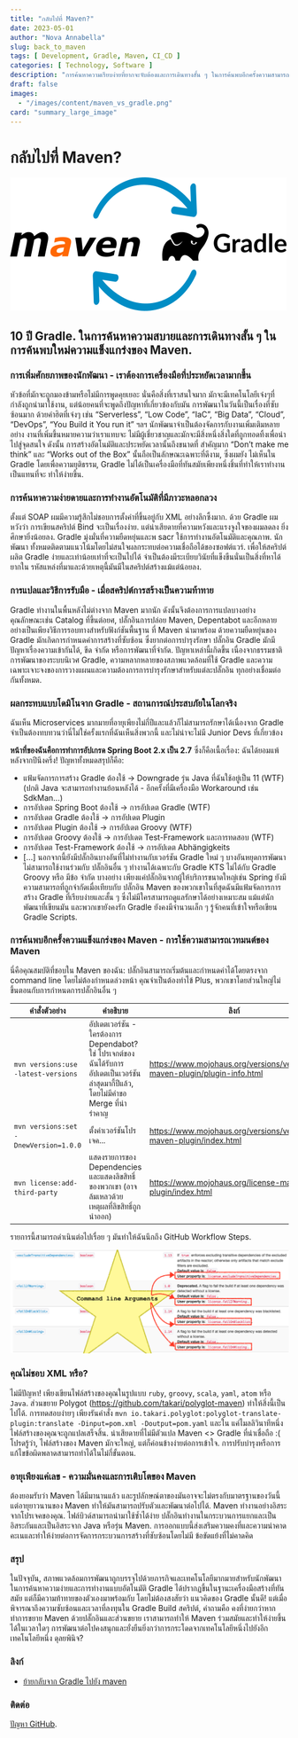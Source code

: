 ```yaml
---
title: "กลับไปที่ Maven?"
date: 2023-05-01
author: "Nova Annabella"
slug: back_to_maven
tags: [ Development, Gradle, Maven, CI_CD ]
categories: [ Technology, Software ]
description: "การค้นหาความเรียบง่ายที่ยากจะจับต้องและการเดินทางสั้น ๆ ในการค้นพบอีกครั้งความสามารถของ Maven."
draft: false
images:
  - "/images/content/maven_vs_gradle.png"
card: "summary_large_image"
---
```



# กลับไปที่ Maven?

[![maven_vs_gradle](/images/content/maven_vs_gradle.png)](https://phauer.com/2018/moving-back-from-gradle-to-maven/)

## 10 ปี Gradle. ในการค้นหาความสบายและการเดินทางสั้น ๆ ในการค้นพบใหม่ความแข็งแกร่งของ Maven.



### การเพิ่มศักยภาพของนักพัฒนา - เราต้องการเครื่องมือที่ประหยัดเวลามากขึ้น

หัวข้อที่มักจะถูกมองข้ามหรือไม่มีการพูดคุยเยอะ นั่นคือสิ่งที่เราสนใจมาก มักจะมีเทคโนโลยีเจ๋งๆที่กำลังถูกนำมาใช้งาน,
แต่น้อยคนที่จะพูดถึงปัญหาที่เกี่ยวข้องกับมัน การพัฒนาในวันนี้เป็นเรื่องที่ซับซ้อนมาก ด้วยคำฮิตที่เจ๋งๆ เช่น
“Serverless”, “Low Code”, “IaC”, “Big Data”, “Cloud”, “DevOps”, “You Build it You run it” ฯลฯ
นักพัฒนาจำเป็นต้องจัดการกับงานเพิ่มเติมหลายอย่าง งานที่เพิ่มขึ้นหมายความว่าเราแทบจะ
ไม่มีผู้เชี่ยวชาญและมักจะมีสิ่งหนึ่งสิ่งใดที่ถูกทอดทิ้งเพื่อนำไปสู่จุดสนใจ ดังนั้น
การสร้างอัตโนมัติและประหยัดเวลานั้นถึงขนาดที่ สำคัญมาก “Don’t make me think” และ “Works out of the Box”
นั้นถือเป็นลักษณะเฉพาะที่ดีงาม, ซึ่งผมยัง ไม่เห็นใน Gradle โดยเพื่อความยุติธรรม, Gradle
ไม่ได้เป็นเครื่องมือที่ทันสมัยเพียงหนึ่งชิ้นที่ทำให้เราทำงานเป็นแทนที่จะ ทำให้ง่ายขึ้น.

### การค้นหาความง่ายดายและการทำงานอัตโนมัติที่มีภาวะหลอกลวง

ตั้งแต่ SOAP ผมมีความรู้สึกไม่ชอบการตั้งค่าที่ขึ้นอยู่กับ XML อย่างลึกซึ้งมาก. ด้วย Gradle ผมหวังว่า การเขียนสคริปต์
Bind จะเป็นเรื่องง่าย. แต่น่าเสียดายที่ความหวังและแรงจูงใจของผมลดลง ยิ่งศึกษายิ่งน้อยลง. Gradle
มุ่งมั่นที่ความยืดหยุ่นและพ sacr ใช้การทำงานอัตโนมัติและคุณภาพ. นักพัฒนา
ทั้งหมดติดตามแนวโน้มโดยไม่สนใจผลกระทบต่อความเชื่อถือได้ของซอฟต์แวร์. เพื่อให้สคริปต์ผลิต Gradle
ง่ายและเท่าน้อยเท่าที่จะเป็นไปได้ จำเป็นต้องมีระเบียบวินัยที่แข็งขืนนั่นเป็นสิ่งที่หาได้ยากใน
รหัสแหล่งที่มาและด้วยเหตุนี้มันมีในสคริปต์สร้างแม้แต่น้อยลง.

### การแปลและวิธีการรับมือ - เมื่อสคริปต์การสร้างเป็นความท้าทาย

Gradle ทำงานในพื้นหลังไม่ต่างจาก Maven มากนัก ดังนั้นจึงต้องการการแปลบางอย่าง คุณลักษณะเช่น Catalog ที่ขึ้นต่อยศ,
ปลั๊กอินการปล่อย Maven, Depentabot และอีกหลายอย่างเป็นเพียงวิธีการรอบทางสำหรับฟังก์ชันพื้นฐาน ที่ Maven นำมาพร้อม
ด้วยความยืดหยุ่นของ Gradle มักเกิดการกำหนดค่าการสร้างที่ซับซ้อน ซึ่งยากต่อการบำรุงรักษา ปลั๊กอิน Gradle
มักมีปัญหาเรื่องความเข้ากันได้, ขีด จำกัด หรือการพัฒนาที่จำกัด. ปัญหาเหล่านี้เกิดขึ้น
เนื่องจากธรรมชาติการพัฒนาของระบบนิเวศ Gradle, ความหลากหลายของสภาพแวดล้อมที่ใช้ Gradle
และความเฉพาะเจาะจงของการวางแผนและความต้องการการบำรุงรักษาสำหรับแต่ละปลั๊กอิน ทุกอย่างเชื่อมต่อกันทั้งหมด.

### ผลกระทบแบบโดมิโนจาก Gradle - สถานการณ์ประสบภัยในโลกจริง

ฉันเห็น Microservices มากมายที่อายุเพียงไม่กี่ปีและแล้วก็ไม่สามารถรักษาได้เนื่องจาก Gradle
จำเป็นต้องทบทวนว่านี่ไม่ใช่ครั้งแรกที่ฉันเห็นสิ่งพวกนี้ และไม่น่าจะไม่มี Junior Devs ที่เกี่ยวข้อง

**หน้าที่ของฉันคือการทำการอัปเกรด Spring Boot 2.x เป็น 2.7** ซึ่งก็คือเนื้อเรื่อง: ฉันได้ยอมแพ้หลังจากปีนึงครึ่ง!
ปัญหาทั้งหมดสรุปก็คือ:

* แฟ้มจัดการการสร้าง Gradle ต้องใช้ -> Downgrade รุ่น Java ที่ฉันใช้อยู่เป็น 11 (WTF) (ปกติ Java
  จะสามารถทำงานย้อนหลังได้ - อีกครั้งที่มีเครื่องมือ Workaround เช่น SdkMan...)
* การอัปเดต Spring Boot ต้องใช้ -> การอัปเดต Gradle (WTF)
* การอัปเดต Gradle ต้องใช้ -> การอัปเดต Plugin
* การอัปเดต Plugin ต้องใช้ -> การอัปเดต Groovy (WTF)
* การอัปเดต Groovy ต้องใช้ -> การอัปเดต Test-Framework และการทดสอบ (WTF)
* การอัปเดต Test-Framework ต้องใช้ -> การอัปเดต Abhängigkeits
* \[...]
  นอกจากนี้ยังมีปลั๊กอินบางอันที่ไม่ทำงานกับเวอร์ชัน Gradle ใหม่ ๆ บางอันหยุดการพัฒนา ไม่สามารถใช้งานร่วมกับ
  ปลั๊กอินอื่น ๆ ทำงานได้เฉพาะกับ Gradle KTS ไม่ได้กับ Gradle Groovy หรือ
  มีข้อ จำกัด บางอย่าง เพียงแค่ปลั๊กอินจากผู้ให้บริการขนาดใหญ่เช่น Spring ยังมีความสามารถที่ถูกจำกัดเมื่อเทียบกับ
  ปลั๊กอิน Maven ของพวกเขาในที่สุดฉันมีแฟ้มจัดการการสร้าง Gradle ที่เรียบง่ายและสั้น ๆ
  ซึ่งไม่มีใครสามารถดูแลรักษาได้อย่างเหมาะสม แม้แต่นักพัฒนาที่เขียนมัน และพวกเขายังคงรัก Gradle ยังคงมีจำนวนเล็ก ๆ
  รู้จักคนที่เข้าใจหรือเขียน Gradle Scripts.

### การค้นพบอีกครั้งความแข็งแกร่งของ Maven - การใช้ความสามารถเวทมนต์ของ Maven

นี่คือคุณสมบัติที่ชอบใน Maven ของฉัน:
ปลั๊กอินสามารถเริ่มต้นและกำหนดค่าได้โดยตรงจาก command line โดยไม่ต้องกำหนดล่วงหน้า
คุณจำเป็นต้องทำไข้ Plus, พวกเขาโดยส่วนใหญ่ไม่ขึ้นตอนกับการกำหนดการปลั๊กอินอื่น ๆ

| คำสั่งตัวอย่าง                      | คำอธิบาย                                                                                                                                        | ลิงก์                                                                 | 
|-------------------------------------|--------------------------------------------------------------------------------------------------------------------------------------------------|----------------------------------------------------------------------|
| `mvn versions:use -latest-versions` | อัปเดตเวอร์ชัน - ใครต้องการ Dependabot? ใช่ โปรเจกต์ของฉันได้รับการอัปเดตเป็นเวอร์ชันล่าสุดมากี้ปีแล้ว, โดยไม่มีคำขอ Merge ที่น่ารำคาญ | https://www.mojohaus.org/versions/versions-maven-plugin/plugin-info.html |
| `mvn versions:set -DnewVersion=1.0.0` | ตั้งค่าเวอร์ชันโปรเจค...                                                                                                                       | https://www.mojohaus.org/versions/versions-maven-plugin/index.html |
| `mvn license:add-third-party`       | แสดงรายการของ Dependencies และแสดงลิขสิทธิ์ของพวกเขา (อาจล้มเหลวด้วยเหตุผลที่ลิขสิทธิ์ถูกนำออก)                                                                          | https://www.mojohaus.org/license-maven-plugin/index.html               | 

รายการนี้สามารถดำเนินต่อไปเรื่อย ๆ มันทำให้ฉันนึกถึง GitHub Workflow Steps.

![maven_plugin_command_line_args](/images/content/maven_plugin_command_line_args.png)


### คุณไม่ชอบ XML หรือ?

ไม่มีปัญหา! เพียงเขียนไฟล์สร้างของคุณในรูปแบบ `ruby`, `groovy`, `scala`, `yaml`, `atom` หรือ `Java`. ส่วนขยาย Polygot
(https://github.com/takari/polyglot-maven) ทำให้สิ่งนี้เป็นไปได้. การทดสอบง่ายๆ
เพียงรันคำสั่ง `mvn io.takari.polyglot:polyglot-translate-plugin:translate -Dinput=pom.xml -Doutput=pom.yaml` และใน
แค่ไมลลิวินาทีหนึ่ง ไฟล์สร้างของคุณจะถูกแปลเสร็จสิ้น. น่าเสียดายที่ไม่มีตัวแปล Maven <> Gradle ที่น่าเชื่อถือ
:( 
โปรดรู้ว่า, ไฟล์สร้างของ Maven มักจะใหญ่, แต่ก็ค่อนข้างง่ายต่อการเข้าใจ. การปรับบำรุงหรือการแก้ไขข้อผิดพลาดสามารถทำได้ในไม่กี่ขั้นตอน.

### อายุเพียงแค่เลข - ความมั่นคงและการเติบโตของ Maven

ต้องยอมรับว่า Maven ได้มีมานานแล้ว และรูปลักษณ์ตาของมันอาจจะไม่ตรงกับมาตรฐานของวันนี้ แต่อายุยาวนานของ Maven
ทำให้มันสามารถปรับตัวและพัฒนาต่อไปได้. Maven ทำงานอย่างอิสระ จากโปรเจคของคุณ. ไฟล์บิวด์สามารถนำมาใช้ซ้ำได้ง่าย
ปลั๊กอินทำงานในกระบวนการแยกและเป็นอิสระกันและเป็นอิสระจาก Java หรือรุ่น Maven.
การออกแบบนี้ส่งเสริมความคงที่และความน่าคาดคะเนและทำให้ง่ายต่อการจัดการกระบวนการสร้างที่ซับซ้อนโดยไม่มี
ข้อขัดแย้งที่ไม่คาดคิด

### สรุป

ในปัจจุบัน, สภาพแวดล้อมการพัฒนาถูกบรรจุไปด้วยภารกิจและเทคโนโลยีมากมายสำหรับนักพัฒนา
ในการค้นหาความง่ายและการทำงานแบบอัตโนมัติ Gradle ได้ปรากฏขึ้นในฐานะเครื่องมือสร้างที่ทันสมัย
แต่ก็มีความท้าทายของตัวเองมาพร้อมกับ โดยไม่ต้องสงสัยว่า แนวคิดของ Gradle นั้นดี!
แต่เมื่อพิจารณาถึงความซับซ้อนและเวลาที่ลงทุนใน Gradle Build สคริปต์, คำถามคือ คงที่ง่ายกว่าหากทำการขยาย Maven
ด้วยปลั๊กอินและส่วนขยาย เราสามารถทำให้ Maven ร่วมสมัยและทำให้ง่ายขึ้นได้ในเวลาใดๆ
การพัฒนาต่อไปคงสนุกและยั่งยืนยิ่งกว่าการกระโดดจากเทคโนโลยีหนึ่งไปยังอีกเทคโนโลยีหนึ่ง ดุลยพินิจ?

### ลิงก์

* [ย้ายกลับจาก Gradle ไปยัง maven](https://phauer.com/2018/moving-back-from-gradle-to-maven/)

### ติดต่อ

[ปัญหา GitHub](https://github.com/NovaAnnabella/the_unspoken/issues/new/choose).

